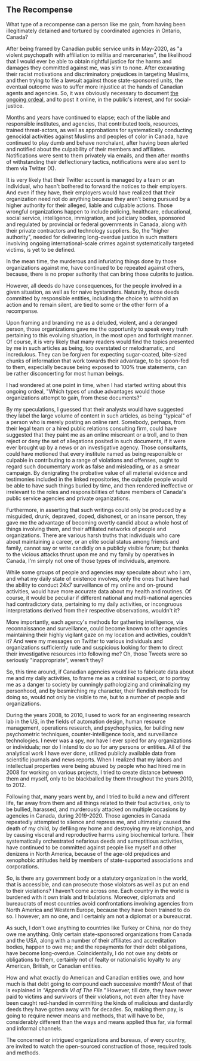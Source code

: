 ## The Recompense

What type of a recompense can a person like me gain, from having been illegitimately detained and tortured by coordinated agencies in Ontario, Canada? 

After being framed by Canadian public service units in May-2020, as "a violent psychopath with affiliation to militia and mercenaries", the likelihood that I would ever be able to obtain rightful justice for the harms and damages they committed against me, was slim to none. After excavating their racist motivations and discriminatory prejudices in targeting Muslims, and then trying to file a lawsuit against those state-sponsored units, the eventual outcome was to suffer more injustice at the hands of Canadian agents and agencies. So, it was obviously necessary to document [the ongoing ordeal,](https://github.com/true-hindsight/long-overdue-justice/blob/main/expose/14-1.md#141-moving-on) and to post it online, in the public's interest, and for social-justice.   

Months and years have continued to elapse; each of the liable and responsible institutes, and agencies, that contributed tools, resources, trained threat-actors, as well as approbations for systematically conducting genocidal activities against Muslims and peoples of color in Canada, have continued to play dumb and behave nonchalant, after having been alerted and notified about the culpability of their members and affiliates. Notifications were sent to them privately via emails, and then after months of withstanding their deflectionary tactics, notifications were also sent to them via Twitter (X).   

It is very likely that their Twitter account is managed by a team or an individual, who hasn't bothered to forward the notices to their employers. And even if they have, their employers would have realized that their organization need not do anything because they aren't being pursued by a higher authority for their alleged, liable and culpable actions. Those wrongful organizations happen to include policing, healthcare, educational, social service, intelligence, immigration, and judiciary bodies, sponsored and regulated by provincial or federal governments in Canada, along with their private contractors and technology suppliers. So, the "higher authority", needed for delivering long-overdue justice in such matters involving ongoing international-scale crimes against systematically targeted victims, is yet to be defined. 

In the mean time, the murderous and infuriating things done by those organizations against me, have continued to be repeated against others, because, there is no proper authority that can bring those culprits to justice. 

However, all deeds do have consequences, for the people involved in a given situation, as well as for naive bystanders. Naturally, those deeds committed by responsible entities, including the choice to withhold an action and to remain silent, are tied to some or the other form of a recompense. 

Upon framing and branding me as a deluded, violent, and a deranged person, those organizations gave me the opportunity to speak every truth pertaining to this evolving situation, in the most open and forthright manner. Of course, it is very likely that many readers would find the topics presented by me in such articles as being, too overstated or melodramatic, and incredulous. They can be forgiven for expecting sugar-coated, bite-sized chunks of information that work towards their advantage, to be spoon-fed to them, especially because being exposed to 100% true statements, can be rather disconcerting for most human beings. 

I had wondered at one point in time, when I had started writing about this ongoing ordeal, "Which types of undue advantages would those organizations attempt to gain, from these documents?" 

By my speculations, I guessed that their analysts would have suggested they label the large volume of content in such articles, as being "typical" of a person who is merely posting an online rant. Somebody, perhaps, from their legal team or a hired public relations consulting firm, could have suggested that they paint me as an online miscreant or a troll, and to then reject or deny the set of allegations posited in such documents, if it were ever brought up by a news or an investigative agency. Those consultants, could have motioned that every institute named as being responsible or culpable in contributing to a range of violations and offenses, ought to regard such documentary work as false and misleading, or as a smear campaign. By denigrating the probative value of all material evidence and testimonies included in the linked repositories, the culpable people would be able to have such things buried by time, and then rendered ineffective or irrelevant to the roles and responsibilities of future members of Canada's public service agencies and private organizations. 

Furthermore, in asserting that such writings could only be produced by a misguided, drunk, depraved, doped, dishonest, or an insane person, they gave me the advantage of becoming overtly candid about a whole host of things involving them, and their affiliated networks of people and organizations. There are various harsh truths that individuals who care about maintaining a career, or an elite social status among friends and family, cannot say or write candidly on a publicly visible forum; but thanks to the vicious attacks thrust upon me and my family by operatives in Canada, I'm simply not one of those types of individuals, anymore. 

While some groups of people and agencies may speculate about who I am, and what my daily state of existence involves, only the ones that have had the ability to conduct 24x7 surveillance of my online and on-ground activities, would have more accurate data about my health and routines. Of course, it would be peculiar if different national and multi-national agencies had contradictory data, pertaining to my daily activities, or incongruous interpretations derived from their respective observations, wouldn't it? 

More importantly, each agency's methods for gathering intelligence, via reconnaissance and surveillance, could become known to other agencies maintaining their highly vigilant gaze on my location and activities, couldn't it? And were my messages on Twitter to various individuals and organizations sufficiently rude and suspicious looking for them to direct their investigative resources into following me? Oh, those Tweets were so seriously "inappropriate", weren't they? 

So, this time around, if Canadian agencies would like to fabricate data about me and my daily activities, to frame me as a criminal suspect, or to portray me as a danger to society by cunningly pathologizing and criminalizing my personhood, and by besmirching my character, their fiendish methods for doing so, would not only be visible to me, but to a number of people and organizations.  

During the years 2008, to 2010, I used to work for an engineering research lab in the US, in the fields of automation design, human resource management, operations research, and psychophysics, for building new psychometric techniques, counter-intelligence tools, and surveillance technologies. I never was a spy, nor have I ever spied for any organizations or individuals; nor do I intend to do so for any persons or entities. All of the analytical work I have ever done, utilized publicly available data from scientific journals and news reports. When I realized that my labors and intellectual properties were being abused by people who had hired me in 2008 for working on various projects, I tried to create distance between them and myself, only to be blackballed by them throughout the years 2010, to 2012. 

Following that, many years went by, and I tried to build a new and different life, far away from them and all things related to their foul activities, only to be bullied, harassed, and murderously attacked on multiple occasions by agencies in Canada, during 2019-2020. Those agencies in Canada repeatedly attempted to silence and repress me, and ultimately caused the death of my child, by defiling my home and destroying my relationships, and by causing visceral and reproductive harms using biochemical torture. Their systematically orchestrated nefarious deeds and surreptitious activities, have continued to be committed against people like myself and other denizens in North America, because of the age-old prejudices and xenophobic attitudes held by members of state-supported associations and corporations.  

So, is there any government body or a statutory organization in the world, that is accessible, and can prosecute those violators as well as put an end to their violations? I haven't come across one. Each country in the world is burdened with it own trials and tribulations. Moreover, diplomats and bureaucrats of most countries avoid confrontations involving agencies from North America and Western Europe, because they have been trained to do so. I however, am no one, and I certainly am not a diplomat or a bureaucrat. 

As such, I don't owe anything to countries like Turkey or China, nor do they owe me anything. Only certain state-sponsored organizations from Canada and the USA, along with a number of their affiliates and accreditation bodies, happen to owe me; and the repayments for their debt obligations, have become long-overdue. Coincidentally, I do not owe any debts or obligations to them, certainly not of fealty or nationalistic loyalty to any American, British, or Canadian entities. 

How and what exactly do American and Canadian entities owe, and how much is that debt going to compound each successive month? Most of that is explained in *"Appendix VI of The File."* However, till date, they have never paid to victims and survivors of their violations, not even after they have been caught red-handed in committing the kinds of malicious and dastardly deeds they have gotten away with for decades. So, making them pay, is going to require newer means and methods, that will have to be, considerably different than the ways and means applied thus far, via formal and informal channels. 

The concerned or intrigued organizations and bureaus, of every country, are invited to watch the open-sourced construction of those, required tools and methods.  